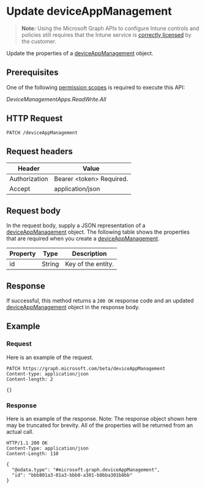 ﻿# Update deviceAppManagement

> **Note:** Using the Microsoft Graph APIs to configure Intune controls and policies still requires that the Intune service is [correctly licensed](https://go.microsoft.com/fwlink/?linkid=839381) by the customer.

Update the properties of a [deviceAppManagement](../resources/intune_apps_deviceappmanagement.md) object.
## Prerequisites
One of the following [permission scopes](https://developer.microsoft.com/en-us/graph/docs/authorization/permission_scopes) is required to execute this API:

*DeviceManagementApps.ReadWrite.All*
## HTTP Request
<!-- {
  "blockType": "ignored"
}
-->
```http
PATCH /deviceAppManagement
```

## Request headers
|Header|Value|
|---|---|
|Authorization|Bearer &lt;token&gt; Required.|
|Accept|application/json|

## Request body
In the request body, supply a JSON representation of a [deviceAppManagement](../resources/intune_apps_deviceappmanagement.md) object.
The following table shows the properties that are required when you create a [deviceAppManagement](../resources/intune_apps_deviceappmanagement.md).

|Property|Type|Description|
|---|---|---|
|id|String|Key of the entity.|



## Response
If successful, this method returns a `200 OK` response code and an updated [deviceAppManagement](../resources/intune_apps_deviceappmanagement.md) object in the response body.

## Example
### Request
Here is an example of the request.
```http
PATCH https://graph.microsoft.com/beta/deviceAppManagement
Content-type: application/json
Content-length: 2

{}
```

### Response
Here is an example of the response. Note: The response object shown here may be truncated for brevity. All of the properties will be returned from an actual call.
```http
HTTP/1.1 200 OK
Content-Type: application/json
Content-Length: 110

{
  "@odata.type": "#microsoft.graph.deviceAppManagement",
  "id": "bbb801a3-01a3-bbb8-a301-b8bba301b8bb"
}
```



